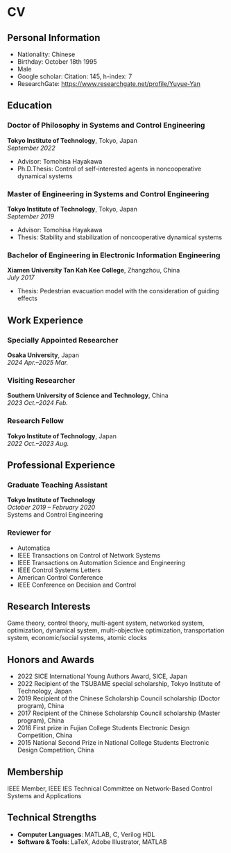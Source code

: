 # CV

## Personal Information
- Nationality: Chinese
- Birthday: October 18th 1995
- Male
- Google scholar: Citation: 145, h-index: 7
- ResearchGate: https://www.researchgate.net/profile/Yuyue-Yan

## Education

### Doctor of Philosophy in Systems and Control Engineering
**Tokyo Institute of Technology**, Tokyo, Japan  
*September 2022*  
- Advisor: Tomohisa Hayakawa
- Ph.D.Thesis: Control of self-interested agents in noncooperative dynamical systems

### Master of Engineering in Systems and Control Engineering
**Tokyo Institute of Technology**, Tokyo, Japan  
*September 2019*  
- Advisor: Tomohisa Hayakawa
- Thesis: Stability and stabilization of noncooperative dynamical systems

### Bachelor of Engineering in Electronic Information Engineering
**Xiamen University Tan Kah Kee College**, Zhangzhou, China  
*July 2017*  
- Thesis: Pedestrian evacuation model with the consideration of guiding effects

## Work Experience

### Specially Appointed Researcher
**Osaka University**, Japan  
*2024 Apr.–2025 Mar.*

### Visiting Researcher
**Southern University of Science and Technology**, China  
*2023 Oct.–2024 Feb.*

### Research Fellow
**Tokyo Institute of Technology**, Japan  
*2022 Oct.–2023 Aug.*

## Professional Experience

### Graduate Teaching Assistant
**Tokyo Institute of Technology**  
*October 2019 – February 2020*  
Systems and Control Engineering

### Reviewer for
- Automatica
- IEEE Transactions on Control of Network Systems
- IEEE Transactions on Automation Science and Engineering
- IEEE Control Systems Letters
- American Control Conference
- IEEE Conference on Decision and Control

## Research Interests
Game theory, control theory, multi-agent system, networked system, optimization, dynamical system, multi-objective optimization, transportation system, economic/social systems, atomic clocks

## Honors and Awards
- 2022 SICE International Young Authors Award, SICE, Japan
- 2022 Recipient of the TSUBAME special scholarship, Tokyo Institute of Technology, Japan
- 2019 Recipient of the Chinese Scholarship Council scholarship (Doctor program), China
- 2017 Recipient of the Chinese Scholarship Council scholarship (Master program), China
- 2016 First prize in Fujian College Students Electronic Design Competition, China
- 2015 National Second Prize in National College Students Electronic Design Competition, China

## Membership
IEEE Member, IEEE IES Technical Committee on Network-Based Control Systems and Applications

## Technical Strengths
- **Computer Languages**: MATLAB, C, Verilog HDL
- **Software & Tools**: LaTeX, Adobe Illustrator, MATLAB